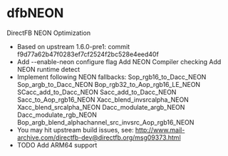dfbNEON
=======

DirectFB NEON Optimization

* Based on upstream 1.6.0-pre1:
 commit f9d77a62b47f0283ef7cf2524f2bc528e4eed40f
 * Add --enable-neon configure flag
   Add NEON Compiler checking
   Add NEON runtime detect
 * Implement following NEON fallbacks:
   Sop_rgb16_to_Dacc_NEON
   Sop_argb_to_Dacc_NEON
   Bop_rgb32_to_Aop_rgb16_LE_NEON
   SCacc_add_to_Dacc_NEON
   Sacc_add_to_Dacc_NEON
   Sacc_to_Aop_rgb16_NEON
   Xacc_blend_invsrcalpha_NEON
   Xacc_blend_srcalpha_NEON
   Dacc_modulate_argb_NEON
   Dacc_modulate_rgb_NEON
   Bop_argb_blend_alphachannel_src_invsrc_Aop_rgb16_NEON
* You may hit upstream build issues, see:
   http://www.mail-archive.com/directfb-dev@directfb.org/msg09373.html
* TODO
   Add ARM64 support

